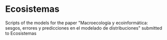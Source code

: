 Ecosistemas
===========

Scripts of the models for the paper "Macroecología y ecoinformática: sesgos, errores y predicciones en el modelado de distribuciones" submitted to Ecosistemas
